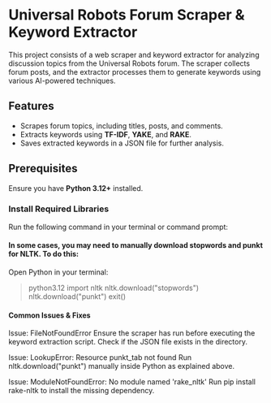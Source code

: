 # Universal Robots Forum Scraper & Keyword Extractor

This project consists of a web scraper and keyword extractor for analyzing discussion topics from the Universal Robots forum. The scraper collects forum posts, and the extractor processes them to generate keywords using various AI-powered techniques.

## Features
- Scrapes forum topics, including titles, posts, and comments.
- Extracts keywords using **TF-IDF**, **YAKE**, and **RAKE**.
- Saves extracted keywords in a JSON file for further analysis.

## Prerequisites

Ensure you have **Python 3.12+** installed.

### Install Required Libraries
Run the following command in your terminal or command prompt:


#### In some cases, you may need to manually download stopwords and punkt for NLTK. To do this:

Open Python in your terminal:

> python3.12
> import nltk
> nltk.download("stopwords")
> nltk.download("punkt")
> exit()


#### Common Issues & Fixes
Issue: FileNotFoundError
Ensure the scraper has run before executing the keyword extraction script.
Check if the JSON file exists in the directory.

Issue: LookupError: Resource punkt_tab not found
Run nltk.download("punkt") manually inside Python as explained above.

Issue: ModuleNotFoundError: No module named 'rake_nltk'
Run pip install rake-nltk to install the missing dependency.
